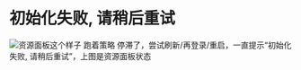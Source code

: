 # 初始化失败, 请稍后重试

![资源面板这个样子](http://storage-uqer.datayes.com/58180de8228e5b43fb5c2fa8/836f9c32-bdf2-11e6-9300-0242ac140002) 跑着策略 停滞了，尝试刷新/再登录/重启，一直提示“初始化失败, 请稍后重试”，上图是资源面板状态